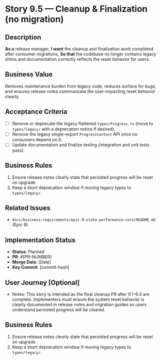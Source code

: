 # Story 9.5 — Cleanup & Finalization (no migration)

## Description

**As a** release manager,
**I want** the cleanup and finalization work completed after consumer migrations,
**So that** the codebase no longer contains legacy shims and documentation correctly reflects the reset behavior for users.

## Business Value

Removes maintenance burden from legacy code, reduces surface for bugs, and ensures release notes communicate the user-impacting reset behavior clearly.

## Acceptance Criteria

- [ ] Remove or deprecate the legacy flattened `types/Progress.ts` (move to `types/legacy/` with a deprecation notice if desired).
- [ ] Remove the legacy single-export `ProgressContext` API once no consumers depend on it.
- [ ] Update documentation and finalize testing (integration and unit tests pass).

## Business Rules

1. Ensure release notes clearly state that persisted progress will be reset on upgrade.
2. Keep a short deprecation window if moving legacy types to `types/legacy/`.

## Related Issues

- `docs/business-requirements/epic-9-state-performance-core/README.md` (Epic 9)

## Implementation Status

- **Status**: Planned
- **PR**: #[PR-NUMBER]
- **Merge Date**: [Date]
- **Key Commit**: [commit-hash]

## User Journey [Optional]

- Notes: This story is intended as the final cleanup PR after 9.1–9.4 are complete. Implementers must ensure the system reset behavior is clearly documented in release notes and migration guides so users understand persisted progress will be cleared.

## Business Rules

1. Ensure release notes clearly state that persisted progress will be reset on upgrade.
2. Keep a short deprecation window if moving legacy types to `types/legacy/`.

